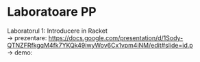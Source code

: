# Laboratoare PP  

Laboratorul 1: Introducere in Racket  
	-> prezentare: https://docs.google.com/presentation/d/1Sody-QTNZFRfkgqM4fk7YKQk49iwyWov6Cx1vpm4iNM/edit#slide=id.p  
	-> demo:
 
